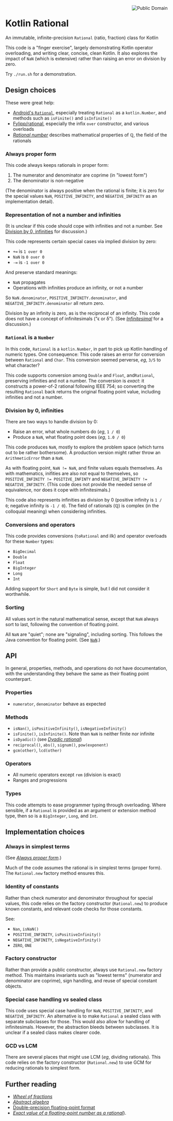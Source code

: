 <a href="LICENSE.md">
<img src="https://unlicense.org/pd-icon.png" alt="Public Domain" align="right"/>
</a>

# Kotlin Rational

An immutable, infinite-precision `Rational` (ratio, fraction) class for Kotlin

This code is a "finger exercise", largely demonstrating Kotlin operator
overloading, and writing clear, concise, clean Kotlin.  It also explores the
impact of `NaN` (which is extensive) rather than raising an error on division
by zero.

Try `./run.sh` for a demonstration.

## Design choices

These were great help:

- [Android's `Rational`](https://developer.android.com/reference/kotlin/android/util/Rational),
especially treating `Rational` as a `kotlin.Number`, and methods such as
`isFinite()` and `isInfinite()`
- [Fylipp/rational](https://github.com/Fylipp/rational), especially the
infix `over` constructor, and various overloads
- [_Rational number_](https://en.wikipedia.org/wiki/Rational_number) describes
mathematical properties of ℚ, the field of the rationals

### Always proper form

This code always keeps rationals in proper form:

1. The numerator and denominator are coprime (in "lowest form")
2. The denominator is non-negative

(The denominator is always positive when the rational is finite; it is zero
for the special values `NaN`, `POSITIVE_INFINITY`, and `NEGATIVE_INFINITY` as
an implementation detail).

### Representation of not a number and infinities

(It is unclear if this code should cope with infinities and not a number.  See
[Division by 0, infinities](#division-by-0-infinities) for discussion.)

This code represents certain special cases via implied division by zero:

* `+∞` is `1 over 0`
* `NaN` is `0 over 0`
* `-∞` is `-1 over 0`

And preserve standard meanings:

* `NaN` propagates
* Operations with infinities produce an infinity, or not a number

So `NaN.denominator`, `POSITIVE_INFINITY.denominator`, and
`NEGATIVE_INFINITY.denominator` all return zero.

Division by an infinity is zero, as is the reciprocal of an infinity.  This
code does not have a concept of infinitesimals ("ϵ or δ").  (See
[_Infinitesimal_](https://en.wikipedia.org/wiki/Infinitesimal) for a
discussion.)

### `Rational` is a `Number`

In this code, `Rational` is a `kotlin.Number`, in part to pick up Kotlin
handling of numeric types.  One consequence: This code raises an error for
conversion between `Rational` and `Char`.  This conversion seemed perverse,
_eg_, `3/5` to what character?

This code supports conversion among `Double` and `Float`, and`Rational`,
preserving infinities and not a number.  The conversion is _exact_: it
constructs a power-of-2 rational following IEEE 754; so converting the
resulting `Rational` back returns the original floating point value, including
infinities and not a number.

### Division by 0, infinities

There are two ways to handle division by 0:

- Raise an error, what whole numbers do (_eg_, `1 / 0`)
- Produce a `NaN`, what floating point does (_eg_, `1.0 / 0`)

This code produces `NaN`, mostly to explore the problem space (which turns
out to be rather bothersome).  A production version might rather throw an
`ArithmeticError` than a `NaN`.

As with floating point, `NaN != NaN`, and finite values equals themselves.
As with mathematics, inifities are also not equal to themselves, so
`POSITIVE_INFINITY != POSITIVE_INFINTY` and
`NEGATIVE_INFINITY != NEGATIVE_INFINITY`.  (This code does not provide the
needed sense of equivalence, nor does it cope with infinitesimals.)

This code also represents infinities as division by 0 (positive infinity is
`1 / 0`; negative infinity is `-1 / 0`).  The field of rationals (ℚ) is
complex (in the colloquial meaning) when considering infinities.

### Conversions and operators

This code provides conversions (`toRational` and ilk) and operator overloads
for these `Number` types:

- `BigDecimal`
- `Double`
- `Float`
- `BigInteger`
- `Long`
- `Int`

Adding support for `Short` and `Byte` is simple, but I did not consider it
worthwhile.

### Sorting

All values sort in the natural mathematical sense, except that `NaN` always
sort to last, following the convention of floating point.

All `NaN` are "quiet"; none are "signaling", including sorting.  This follows
the Java convention for floating point.  (See
[`NaN`](https://en.wikipedia.org/wiki/NaN).)

## API

In general, properties, methods, and operations do not have documentation,
with the understanding they behave the same as their floating point
counterpart.

### Properties

- `numerator`, `denominator` behave as expected

### Methods

- `isNan()`, `isPositiveInfinity()`, `isNegativeInfinity()`
- `isFinite()`, `isInfinite()`.  Note than `NaN` is neither finite nor
infinite
- `isDyadic()` (see
[_Dyadic rational_](https://en.wikipedia.org/wiki/Dyadic_rational))
- `reciprocal()`, `abs()`, `signum()`, `pow(exponent)`
- `gcm(other)`, `lcd(other)`

### Operators

- All numeric operators except `rem` (division is exact)
- Ranges and progressions

### Types

This code attempts to ease programmer typing through overloading.  Where
sensible, if a `Rational` is provided as an argument or extension method type,
then so is a `BigInteger`, `Long`, and `Int`.

## Implementation choices

### Always in simplest terms

(See [_Always proper form_](#always-proper-form).)

Much of the code assumes the rational is in simplest terms (proper form).
The `Rational.new` factory method ensures this.

### Identity of constants

Rather than check numerator and denominator throughout for special values,
this code relies on the factory constructor (`Rational.new`) to produce known
constants, and relevant code checks for those constants.

See:

- `Nan`, `isNaN()`
- `POSITIVE_INFINITY`, `isPositiveInfinity()`
- `NEGATIVE_INFINITY`, `isNegativeInfinity()`
- `ZERO`, `ONE`

### Factory constructor

Rather than provide a public constructor, always use `Rational.new` factory
method.  This maintains invariants such as "lowest terms" (numerator and
denominator are coprime), sign handling, and reuse of special constant
objects.

### Special case handling _vs_ sealed class

This code uses special case handling for `NaN`, `POSITIVE_INFINITY`, and
`NEGATIVE_INFINITY`.  An alternative is to make `Rational` a sealed class with
separate subclasses for those.  This would also allow for handling of
infinitesimals.  However, the abstraction bleeds between subclasses.  It is
unclear if a sealed class makes clearer code.

### GCD vs LCM

There are several places that might use LCM (_eg_, dividing rationals).  This
code relies on the factory constructor (`Rational.new`) to use GCM for
reducing rationals to simplest form.

## Further reading

- [_Wheel of fractions_](https://en.wikipedia.org/wiki/Wheel_theory#Wheel_of_fractions)
- [_Abstract algebra_](https://en.wikipedia.org/wiki/Abstract_algebra)
- [Double-precision floating-point format](https://en.wikipedia.org/wiki/Double-precision_floating-point_format)
- [_Exact value of a floating-point number as a rational_](https://stackoverflow.com/questions/51142275/exact-value-of-a-floating-point-number-as-a-rational)).
